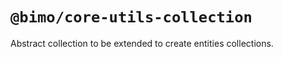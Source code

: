 # `@bimo/core-utils-collection`

Abstract collection to be extended to create entities collections.
